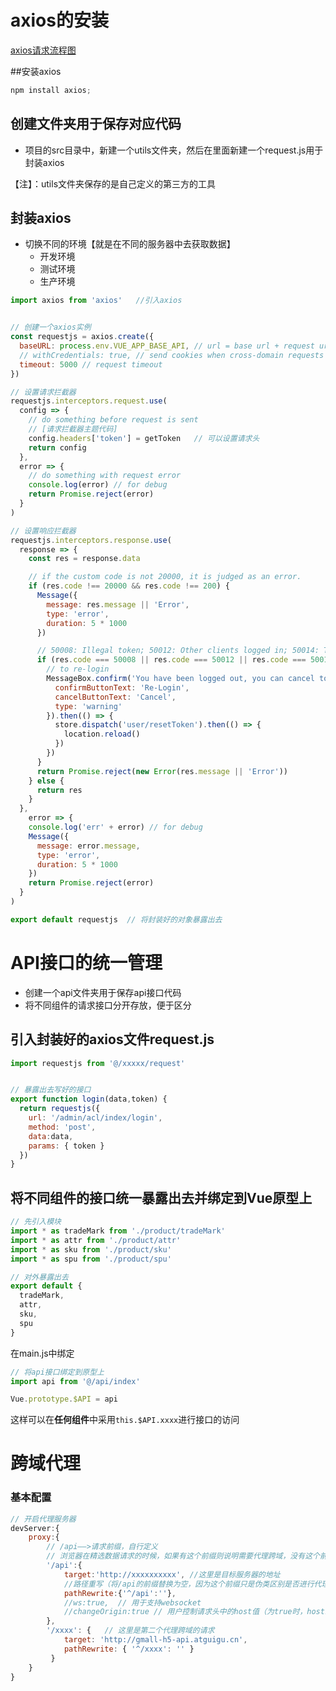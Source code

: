 # axios的安装

[axios请求流程图](https://p6-juejin.byteimg.com/tos-cn-i-k3u1fbpfcp/38a6dc88edd149c6ab5e9c08b15a3416~tplv-k3u1fbpfcp-zoom-in-crop-mark:1512:0:0:0.awebp?)

##安装axios

``` js
npm install axios;
```



## 创建文件夹用于保存对应代码

- 项目的src目录中，新建一个utils文件夹，然后在里面新建一个request.js用于封装axios

【注】：utils文件夹保存的是自己定义的第三方的工具



## 封装axios

- 切换不同的环境【就是在不同的服务器中去获取数据】
  - 开发环境
  - 测试环境
  - 生产环境

```js
import axios from 'axios'	//引入axios


// 创建一个axios实例
const requestjs = axios.create({
  baseURL: process.env.VUE_APP_BASE_API, // url = base url + request url
  // withCredentials: true, // send cookies when cross-domain requests
  timeout: 5000 // request timeout
})

// 设置请求拦截器
requestjs.interceptors.request.use(
  config => {
    // do something before request is sent
	// [请求拦截器主题代码] 
    config.headers['token'] = getToken   // 可以设置请求头
    return config
  },
  error => {
    // do something with request error
    console.log(error) // for debug
    return Promise.reject(error)
  }
)

// 设置响应拦截器
requestjs.interceptors.response.use(
  response => {
    const res = response.data

    // if the custom code is not 20000, it is judged as an error.
    if (res.code !== 20000 && res.code !== 200) {
      Message({
        message: res.message || 'Error',
        type: 'error',
        duration: 5 * 1000
      })

      // 50008: Illegal token; 50012: Other clients logged in; 50014: Token expired;
      if (res.code === 50008 || res.code === 50012 || res.code === 50014) {
        // to re-login
        MessageBox.confirm('You have been logged out, you can cancel to stay on this page, or log in again', 'Confirm logout', {
          confirmButtonText: 'Re-Login',
          cancelButtonText: 'Cancel',
          type: 'warning'
        }).then(() => {
          store.dispatch('user/resetToken').then(() => {
            location.reload()
          })
        })
      }
      return Promise.reject(new Error(res.message || 'Error'))
    } else {
      return res
    }
  },
    error => {
    console.log('err' + error) // for debug
    Message({
      message: error.message,
      type: 'error',
      duration: 5 * 1000
    })
    return Promise.reject(error)
  }
)    

export default requestjs  // 将封装好的对象暴露出去
```





# API接口的统一管理

- 创建一个api文件夹用于保存api接口代码
- 将不同组件的请求接口分开存放，便于区分

## 引入封装好的axios文件request.js

```js
import requestjs from '@/xxxxx/request'	


// 暴露出去写好的接口
export function login(data,token) {
  return requestjs({
    url: '/admin/acl/index/login',
    method: 'post',
    data:data,
    params: { token }
  })
}
```



## 将不同组件的接口统一暴露出去并绑定到Vue原型上

```js
// 先引入模块
import * as tradeMark from './product/tradeMark'
import * as attr from './product/attr'
import * as sku from './product/sku'
import * as spu from './product/spu'

// 对外暴露出去
export default {
  tradeMark,
  attr,
  sku,
  spu
}
```

 在main.js中绑定

```js
// 将api接口绑定到原型上
import api from '@/api/index'

Vue.prototype.$API = api
```

这样可以在**任何组件**中采用`this.$API.xxxx`进行接口的访问





# 跨域代理

### 基本配置

```js
// 开启代理服务器
devServer:{
    proxy:{
        // /api——>请求前缀，自行定义
        // 浏览器在精选数据请求的时候，如果有这个前缀则说明需要代理跨域，没有这个前缀则说明请求的是本地数据
        '/api':{
            target:'http://xxxxxxxxxx',	//这里是目标服务器的地址
            //路径重写（将/api的前缀替换为空，因为这个前缀只是伪类区别是否进行代理跨域，服务器里面的文件是没有这个前				缀的，没有替换前缀服务器就找不到对应的文件）
            pathRewrite:{'^/api':''},	
            //ws:true,	// 用于支持websocket
            //changeOrigin:true	// 用户控制请求头中的host值（为true时，host就和目标服务器的host相同）
        },
        '/xxxx': {   // 这里是第二个代理跨域的请求
        	target: 'http://gmall-h5-api.atguigu.cn',
        	pathRewrite: { '^/xxxx': '' }
     	 }
    }
}
```

